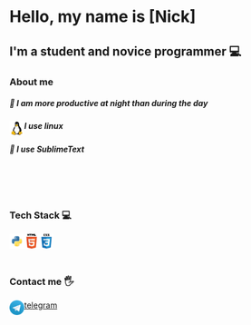 # Hello, my name is [Nick] 

## I'm a student and novice programmer 💻

### About me
##### 🌚 *I am more productive at night than during the day*

#####  <img align="left" alt="LINUX" width="26px" src="https://raw.githubusercontent.com/github/explore/80688e429a7d4ef2fca1e82350fe8e3517d3494d/topics/linux/linux.png" /> *I use linux*
##### 📄  *I use SublimeText*

<br />
<br />
<br />

### Tech Stack 💻
 <img align="left" alt="PYTHON" width="26px" src="https://raw.githubusercontent.com/github/explore/80688e429a7d4ef2fca1e82350fe8e3517d3494d/topics/python/python.png" />
 <img align="left" alt="HTML5" width="26px" src="https://raw.githubusercontent.com/github/explore/80688e429a7d4ef2fca1e82350fe8e3517d3494d/topics/html/html.png" />
 <img align="left" alt="CSS" width="26px" src="https://raw.githubusercontent.com/github/explore/80688e429a7d4ef2fca1e82350fe8e3517d3494d/topics/css/css.png" />
 
<br />
<br />
<br />
 
 ### Contact me 🖐️
 <img align="left" alt="TELEGRAM" width="26px" src="https://raw.githubusercontent.com/github/explore/80688e429a7d4ef2fca1e82350fe8e3517d3494d/topics/telegram/telegram.png" />[telegram]

[telegram]: http://t.me/deplfin
 
 

